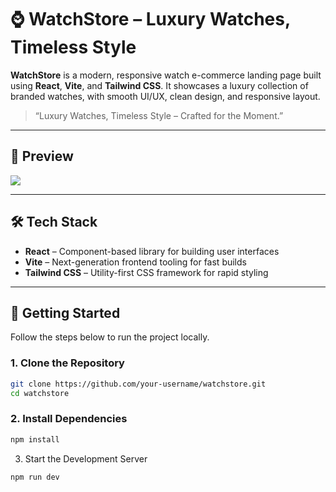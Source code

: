 # ⌚️ WatchStore – Luxury Watches, Timeless Style

**WatchStore** is a modern, responsive watch e-commerce landing page built using **React**, **Vite**, and **Tailwind CSS**. It showcases a luxury collection of branded watches, with smooth UI/UX, clean design, and responsive layout.

> “Luxury Watches, Timeless Style – Crafted for the Moment.”

---

## 📸 Preview

<image src='./public/landingpage.png'/>


---

## 🛠️ Tech Stack

- **React** – Component-based library for building user interfaces
- **Vite** – Next-generation frontend tooling for fast builds
- **Tailwind CSS** – Utility-first CSS framework for rapid styling

---

## 🚀 Getting Started

Follow the steps below to run the project locally.

### 1. Clone the Repository

```bash
git clone https://github.com/your-username/watchstore.git
cd watchstore
```

### 2. Install Dependencies
```bash
npm install
```

3. Start the Development Server
```bash
npm run dev
```
